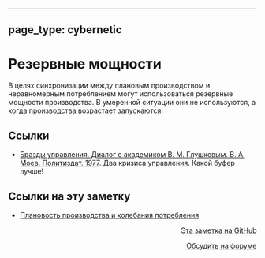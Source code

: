 
---
page_type: cybernetic
---

# Резервные мощности

В целях синхронизации между плановым производством и неравномерным потреблением могут использоваться резервные мощности производства. В умеренной ситуации они не используются, а когда производства возрастает запускаются.

## Ссылки

*  [Бразды управления. Диалог с академиком В. М. Глушковым. В. А. Моев. Политиздат. 1977](МоевБраздыУправления1977.md). Два кризиса управления. Какой буфер лучше!

## Ссылки на эту заметку

* [Плановость производства и колебания потребления](20230206001723.md)


<p v-pre style="text-align: right">
  <a href="https://github.com/Kverde/algorithms/blob/main/source/20230206003019.md" target="_blank">
  Эта заметка на GitHub
  </a>
</p>



<p v-pre style="text-align: right">
  <a href="https://discourse.comtext.space/new-topic?title=%D0%A0%D0%B5%D0%B7%D0%B5%D1%80%D0%B2%D0%BD%D1%8B%D0%B5%20%D0%BC%D0%BE%D1%89%D0%BD%D0%BE%D1%81%D1%82%D0%B8&body=&category=algorithm" target="_blank">
  Обсудить на форуме
  </a>
</p>
